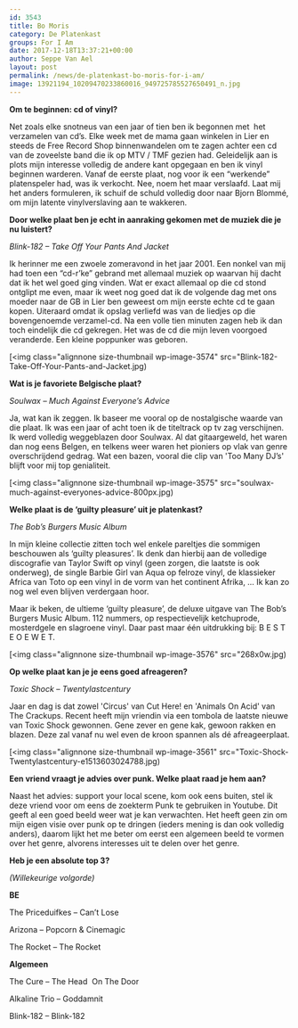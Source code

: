 ```yaml
---
id: 3543
title: Bo Moris 
category: De Platenkast
groups: For I Am
date: 2017-12-18T13:37:21+00:00
author: Seppe Van Ael
layout: post
permalink: /news/de-platenkast-bo-moris-for-i-am/
image: 13921194_10209470233860016_949725785527650491_n.jpg
---
```

**Om te beginnen: cd of vinyl?**

Net zoals elke snotneus van een jaar of tien ben ik begonnen met  het verzamelen van cd’s. Elke week met de mama gaan winkelen in Lier en steeds de Free Record Shop binnenwandelen om te zagen achter een cd van de zoveelste band die ik op MTV / TMF gezien had. Geleidelijk aan is plots mijn interesse volledig de andere kant opgegaan en ben ik vinyl beginnen warderen. Vanaf de eerste plaat, nog voor ik een “werkende” platenspeler had, was ik verkocht. Nee, noem het maar verslaafd. Laat mij het anders formuleren, ik schuif de schuld volledig door naar Bjorn Blommé, om mijn latente vinylverslaving aan te wakkeren.

**Door welke plaat ben je echt in aanraking gekomen met de muziek die je nu luistert?**

_Blink-182 – Take Off Your Pants And Jacket_

Ik herinner me een zwoele zomeravond in het jaar 2001. Een nonkel van mij had toen een “cd-r’ke” gebrand met allemaal muziek op waarvan hij dacht dat ik het wel goed ging vinden. Wat er exact allemaal op die cd stond ontglipt me even, maar ik weet nog goed dat ik de volgende dag met ons moeder naar de GB in Lier ben geweest om mijn eerste echte cd te gaan kopen. Uiteraard omdat ik opslag verliefd was van de liedjes op die bovengenoemde verzamel-cd. Na een volle tien minuten zagen heb ik dan toch eindelijk die cd gekregen. Het was de cd die mijn leven voorgoed veranderde. Een kleine poppunker was geboren.

[<img class="alignnone size-thumbnail wp-image-3574" src="Blink-182-Take-Off-Your-Pants-and-Jacket.jpg)

**Wat is je favoriete Belgische plaat?**

_Soulwax – Much Against Everyone’s Advice_

Ja, wat kan ik zeggen. Ik baseer me vooral op de nostalgische waarde van die plaat. Ik was een jaar of acht toen ik de titeltrack op tv zag verschijnen. Ik werd volledig weggeblazen door Soulwax. Al dat gitaargeweld, het waren dan nog eens Belgen, en telkens weer waren het pioniers op vlak van genre overschrijdend gedrag. Wat een bazen, vooral die clip van 'Too Many DJ’s' blijft voor mij top genialiteit.

[<img class="alignnone size-thumbnail wp-image-3575" src="soulwax-much-against-everyones-advice-800px.jpg)

**Welke plaat is de ‘guilty pleasure’ uit je platenkast?**

_The Bob’s Burgers Music Album_

In mijn kleine collectie zitten toch wel enkele pareltjes die sommigen beschouwen als ‘guilty pleasures’. Ik denk dan hierbij aan de volledige discografie van Taylor Swift op vinyl (geen zorgen, die laatste is ook onderweg), de single Barbie Girl van Aqua op felroze vinyl, de klassieker Africa van Toto op een vinyl in de vorm van het continent Afrika, … Ik kan zo nog wel even blijven verdergaan hoor.

Maar ik beken, de ultieme ‘guilty pleasure’, de deluxe uitgave van The Bob’s Burgers Music Album. 112 nummers, op respectievelijk ketchuprode, mosterdgele en slagroene vinyl. Daar past maar één uitdrukking bij: B E S T E O E W E T.

[<img class="alignnone size-thumbnail wp-image-3576" src="268x0w.jpg)

**Op welke plaat kan je je eens goed afreageren?**

_Toxic Shock – Twentylastcentury_

Jaar en dag is dat zowel 'Circus' van Cut Here! en 'Animals On Acid' van The Crackups. Recent heeft mijn vriendin via een tombola de laatste nieuwe van Toxic Shock gewonnen. Gene zever en gene kak, gewoon rakken en blazen. Deze zal vanaf nu wel even de kroon spannen als dé afreageerplaat.

[<img class="alignnone size-thumbnail wp-image-3561" src="Toxic-Shock-Twentylastcentury-e1513603024788.jpg)

**Een vriend vraagt je advies over punk. Welke plaat raad je hem aan?**

Naast het advies: support your local scene, kom ook eens buiten, stel ik deze vriend voor om eens de zoekterm Punk te gebruiken in Youtube. Dit geeft al een goed beeld weer wat je kan verwachten. Het heeft geen zin om mijn eigen visie over punk op te dringen (ieders mening is dan ook volledig anders), daarom lijkt het me beter om eerst een algemeen beeld te vormen over het genre, alvorens interesses uit te delen over het genre.

**Heb je een absolute top 3?**

_(Willekeurige volgorde)_

**BE**

The Priceduifkes – Can’t Lose

Arizona – Popcorn & Cinemagic

The Rocket – The Rocket

**Algemeen**

The Cure – The Head  On The Door

Alkaline Trio – Goddamnit

Blink-182 – Blink-182